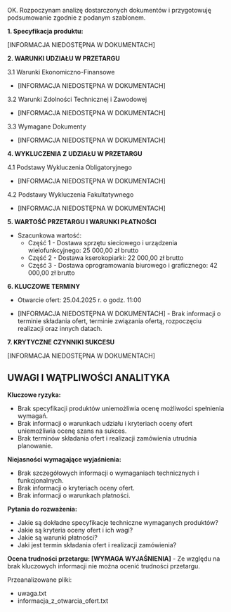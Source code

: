OK. Rozpoczynam analizę dostarczonych dokumentów i przygotowuję podsumowanie zgodnie z podanym szablonem.

**1. Specyfikacja produktu:**

[INFORMACJA NIEDOSTĘPNA W DOKUMENTACH]

**2. WARUNKI UDZIAŁU W PRZETARGU**

3.1 Warunki Ekonomiczno-Finansowe
*   [INFORMACJA NIEDOSTĘPNA W DOKUMENTACH]

3.2 Warunki Zdolności Technicznej i Zawodowej
*   [INFORMACJA NIEDOSTĘPNA W DOKUMENTACH]

3.3 Wymagane Dokumenty
*   [INFORMACJA NIEDOSTĘPNA W DOKUMENTACH]

**4. WYKLUCZENIA Z UDZIAŁU W PRZETARGU**

4.1 Podstawy Wykluczenia Obligatoryjnego
*   [INFORMACJA NIEDOSTĘPNA W DOKUMENTACH]

4.2 Podstawy Wykluczenia Fakultatywnego
*   [INFORMACJA NIEDOSTĘPNA W DOKUMENTACH]

**5. WARTOŚĆ PRZETARGU I WARUNKI PŁATNOŚCI**

*   Szacunkowa wartość:
    *   Część 1 - Dostawa sprzętu sieciowego i urządzenia wielofunkcyjnego: 25 000,00 zł brutto
    *   Część 2 - Dostawa kserokopiarki: 22 000,00 zł brutto
    *   Część 3 - Dostawa oprogramowania biurowego i graficznego: 42 000,00 zł brutto

**6. KLUCZOWE TERMINY**

*   Otwarcie ofert: 25.04.2025 r. o godz. 11:00

*   [INFORMACJA NIEDOSTĘPNA W DOKUMENTACH] - Brak informacji o terminie składania ofert, terminie związania ofertą, rozpoczęciu realizacji oraz innych datach.

**7. KRYTYCZNE CZYNNIKI SUKCESU**

[INFORMACJA NIEDOSTĘPNA W DOKUMENTACH]

## UWAGI I WĄTPLIWOŚCI ANALITYKA

**Kluczowe ryzyka:**

*   Brak specyfikacji produktów uniemożliwia ocenę możliwości spełnienia wymagań.
*   Brak informacji o warunkach udziału i kryteriach oceny ofert uniemożliwia ocenę szans na sukces.
*   Brak terminów składania ofert i realizacji zamówienia utrudnia planowanie.

**Niejasności wymagające wyjaśnienia:**

*   Brak szczegółowych informacji o wymaganiach technicznych i funkcjonalnych.
*   Brak informacji o kryteriach oceny ofert.
*   Brak informacji o warunkach płatności.

**Pytania do rozważenia:**

*   Jakie są dokładne specyfikacje techniczne wymaganych produktów?
*   Jakie są kryteria oceny ofert i ich wagi?
*   Jakie są warunki płatności?
*   Jaki jest termin składania ofert i realizacji zamówienia?

**Ocena trudności przetargu: [WYMAGA WYJAŚNIENIA]** - Ze względu na brak kluczowych informacji nie można ocenić trudności przetargu.

Przeanalizowane pliki:
*   uwaga.txt
*   informacja_z_otwarcia_ofert.txt
